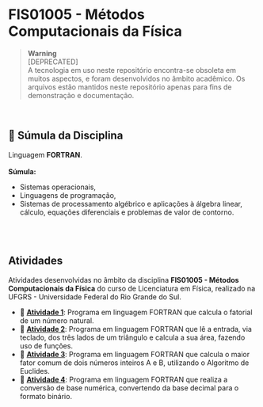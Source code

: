 # FIS01005 - Métodos Computacionais da Física
  
> **Warning**  
> [DEPRECATED]  
> A tecnologia em uso neste repositório encontra-se obsoleta em muitos aspectos, e foram desenvolvidos no âmbito acadêmico. Os arquivos estão mantidos neste repositório apenas para fins de demonstração e documentação.
<br />

## :bookmark_tabs: Súmula da Disciplina

Linguagem **FORTRAN**. <br /> <br />
**Súmula:**
* Sistemas operacionais,  
* Linguagens de programação,  
* Sistemas de processamento algébrico e aplicações à álgebra linear, cálculo, equações diferenciais e problemas de valor de contorno.  
<br />
<br />

## Atividades

Atividades desenvolvidas no âmbito da disciplina **FIS01005 - Métodos Computacionais da Física** do curso de Licenciatura em Física, realizado na UFGRS - Universidade Federal do Rio Grande do Sul.

* :floppy_disk: **[Atividade 1](src/ativ01.f90)**: Programa em linguagem FORTRAN que calcula o fatorial de um número natural.<br />
* :floppy_disk: **[Atividade 2](src/ativ02.f90)**: Programa em linguagem FORTRAN que lê a entrada, via teclado, dos três lados de um triângulo e calcula a sua área, fazendo uso de funções.<br />
* :floppy_disk: **[Atividade 3](src/ativ03.f90)**: Programa em linguagem FORTRAN que calcula o maior fator comum de dois números inteiros A e B, utilizando o Algoritmo de Euclides.<br />
* :floppy_disk: **[Atividade 4](src/ativ04.f90)**: Programa em linguagem FORTRAN que realiza a conversão de base numérica, convertendo da base decimal para o formato binário.<br />

